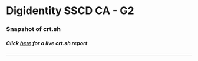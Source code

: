 # Digidentity SSCD CA - G2
### Snapshot of crt.sh
##### Click [here](https://crt.sh/?q=A7FFAD289ED36FBBA729621207504A8055614A5551AE2D580870326985B2EF9D) for a live crt.sh report

---
